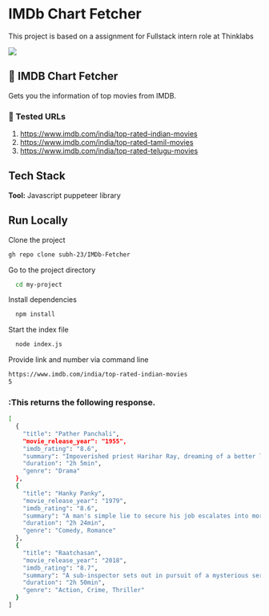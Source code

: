 
# IMDb Chart Fetcher

This project is based on a assignment for Fullstack intern role at Thinklabs

<img src="https://m.media-amazon.com/images/G/01/IMDb/brand/IMDb_JobSiteBanner_1920x425._SL1280_.jpg"/>  

## :memo: IMDB Chart Fetcher

Gets you the information of top movies from IMDB.

### :pushpin: Tested URLs

1. https://www.imdb.com/india/top-rated-indian-movies
2. https://www.imdb.com/india/top-rated-tamil-movies
3. https://www.imdb.com/india/top-rated-telugu-movies


## Tech Stack

**Tool:** Javascript puppeteer library

## Run Locally

Clone the project

```bash
gh repo clone subh-23/IMDb-Fetcher
```

Go to the project directory

```bash
  cd my-project
```

Install dependencies

```bash
  npm install
```

Start the index file

```bash
  node index.js
```

Provide link and number via command line 

```bash
https://www.imdb.com/india/top-rated-indian-movies
5
```

### :This returns the following response.
```bash
[
  {
    "title": "Pather Panchali",
    "movie_release_year": "1955",
    "imdb_rating": "8.6",
    "summary": "Impoverished priest Harihar Ray, dreaming of a better life for himself and his family, leaves his rural Bengal village in search of work.",
    "duration": "2h 5min",
    "genre": "Drama"
  },
  {
    "title": "Hanky Panky",
    "movie_release_year": "1979",
    "imdb_rating": "8.6",
    "summary": "A man's simple lie to secure his job escalates into more complex lies when his orthodox boss gets suspicious.",
    "duration": "2h 24min",
    "genre": "Comedy, Romance"
  },
  {
    "title": "Raatchasan",
    "movie_release_year": "2018",
    "imdb_rating": "8.7",
    "summary": "A sub-inspector sets out in pursuit of a mysterious serial killer who targets teen school girls and murders them brutally.",
    "duration": "2h 50min",
    "genre": "Action, Crime, Thriller"
  }
]
```
